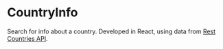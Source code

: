 # CountryInfo
Search for info about a country.
Developed in React, using data from [Rest Countries API](https://restcountries.eu/).
